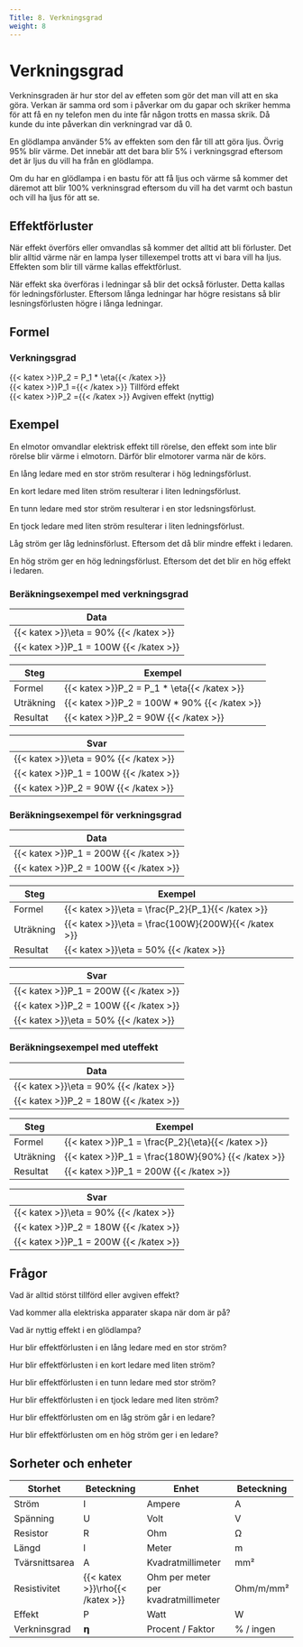```yaml
---
Title: 8. Verkningsgrad
weight: 8
---
```

# Verkningsgrad

Verkninsgraden är hur stor del av effeten som gör det man vill att en ska göra. Verkan är samma ord som i påverkar om du gapar och skriker hemma för att få en ny telefon men du inte får någon trotts en massa skrik. Då kunde du inte påverkan din verkningrad var då 0.

En glödlampa använder 5% av effekten som den får till att göra ljus. Övrig 95% blir värme. Det innebär att det bara blir 5% i verkningsgrad eftersom det är ljus du vill ha från en glödlampa.

Om du har en glödlampa i en bastu för att få ljus och värme så kommer det däremot att blir 100% verkninsgrad eftersom du vill ha det varmt och bastun och vill ha ljus för att se.

## Effektförluster
När effekt överförs eller omvandlas så kommer det alltid att bli förluster.
Det blir alltid värme när en lampa lyser tillexempel trotts att vi bara vill ha ljus. Effekten som blir till värme kallas effektförlust.

När effekt ska överföras i ledningar så blir det också förluster. Detta kallas för ledningsförluster. Eftersom långa ledningar har högre resistans så blir lesningsförlusten högre i långa ledningar.

## Formel

### Verkningsgrad
{{< katex >}}P_2 = P_1 * \eta{{< /katex >}}  
{{< katex >}}P_1 ={{< /katex >}}  Tillförd effekt  
{{< katex >}}P_2 ={{< /katex >}}  Avgiven effekt (nyttig)  

## Exempel
En elmotor omvandlar elektrisk effekt till rörelse, den effekt som inte blir rörelse blir värme i elmotorn. Därför blir elmotorer varma när de körs.

En lång ledare med en stor ström resulterar i hög ledningsförlust.

En kort ledare med liten ström resulterar i liten ledningsförlust.

En tunn ledare med stor ström resulterar i en stor ledsningsförlust.

En tjock ledare med liten ström resulterar i liten ledningsförlust.

Låg ström ger låg ledninsförlust. Eftersom det då blir mindre effekt i ledaren.

En hög ström ger en hög ledningsförlust. Eftersom det det blir en hög effekt i ledaren.

### Beräkningsexempel med verkningsgrad

| Data       |
| ---------- |
| {{< katex >}}\eta = 90\% {{< /katex >}}     | 
| {{< katex >}}P_1 = 100W {{< /katex >}}      | 

| Steg      | Exempel      |
| --------- | ------------ |
| Formel    | {{< katex >}}P_2 = P_1 * \eta{{< /katex >}}|
| Uträkning | {{< katex >}}P_2 = 100W * 90\% {{< /katex >}}   |
| Resultat  | {{< katex >}}P_2 = 90W  {{< /katex >}} |

| Svar      |
| ---------- |
| {{< katex >}}\eta = 90\% {{< /katex >}}     | 
| {{< katex >}}P_1 = 100W {{< /katex >}}      | 
| {{< katex >}}P_2 = 90W {{< /katex >}}      | 

### Beräkningsexempel för verkningsgrad

| Data       |
| ---------- |
| {{< katex >}}P_1 = 200W {{< /katex >}}      | 
| {{< katex >}}P_2 = 100W {{< /katex >}}      | 

| Steg      | Exempel      |
| --------- | ------------ |
| Formel    | {{< katex >}}\eta = \frac{P_2}{P_1}{{< /katex >}}|
| Uträkning | {{< katex >}}\eta = \frac{100W}{200W}{{< /katex >}}   |
| Resultat  | {{< katex >}}\eta = 50\% {{< /katex >}}      |

| Svar      |
| ---------- |
| {{< katex >}}P_1 = 200W {{< /katex >}}      | 
| {{< katex >}}P_2 = 100W {{< /katex >}}      | 
| {{< katex >}}\eta = 50\% {{< /katex >}}     | 

### Beräkningsexempel med uteffekt

| Data       |
| ---------- |
| {{< katex >}}\eta = 90\% {{< /katex >}}     | 
| {{< katex >}}P_2 = 180W {{< /katex >}}      | 

| Steg      | Exempel      |
| --------- | ------------ |
| Formel    | {{< katex >}}P_1 = \frac{P_2}{\eta}{{< /katex >}}|
| Uträkning | {{< katex >}}P_1 = \frac{180W}{90\%} {{< /katex >}}   |
| Resultat  | {{< katex >}}P_1 = 200W  {{< /katex >}} |

| Svar      |
| ---------- |
| {{< katex >}}\eta = 90\% {{< /katex >}}     | 
| {{< katex >}}P_2 = 180W {{< /katex >}}      | 
| {{< katex >}}P_1 = 200W {{< /katex >}}      | 

## Frågor

Vad är alltid störst tillförd eller avgiven effekt?

Vad kommer alla elektriska apparater skapa när dom är på?

Vad är nyttig effekt i en glödlampa?

Hur blir effektförlusten i en lång ledare med en stor ström?

Hur blir effektförlusten i en kort ledare med liten ström?

Hur blir effektförlusten i en tunn ledare med stor ström?

Hur blir effektförlusten i en tjock ledare med liten ström?

Hur blir effektförlusten om en låg ström går i en ledare?

Hur blir effektförlusten om en hög ström ger i en ledare?

## Sorheter och enheter
| Storhet      | Beteckning | Enhet       | Beteckning |
| ------------ | ------------------ | ----------- | ---------------- |
| Ström        | I                  | Ampere      | A                |
| Spänning     | U                  | Volt        | V                |
| Resistor     | R                  | Ohm         | Ω                |
| Längd        | l                  | Meter       | m                |
| Tvärsnittsarea | A                | Kvadratmillimeter | mm²| 
| Resistivitet | {{< katex >}}\rho{{< /katex >}} | Ohm per meter per kvadratmillimeter | Ohm/m/mm² | 
| Effekt       | P                  | Watt        | W                |
| Verkninsgrad | 𝝶                  | Procent / Faktor     | % / ingen                | 

